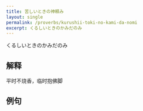 ```yaml
---
title: 苦しいときの神頼み
layout: single
permalink: /proverbs/kurushii-toki-no-kami-da-nomi
excerpt: くるしいときのかみだのみ
---
```


くるしいときのかみだのみ

## 解释

平时不烧香，临时抱佛脚

## 例句

